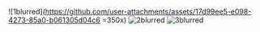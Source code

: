 ![1blurred](https://github.com/user-attachments/assets/17d99ee5-e098-4273-85a0-b061305d04c6 =350x)
![2blurred](https://github.com/user-attachments/assets/d383f3a6-82a4-40c7-9a50-d6ef88736823)
![3blurred](https://github.com/user-attachments/assets/2c119f2d-dfb5-48fc-be41-4bec3e4ede7f)

